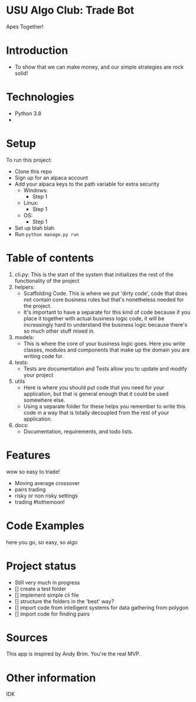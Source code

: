 # USU Algo Club: Trade Bot
Apes Together!

# Introduction
- To show that we can make money, and our simple strategies are rock solid!

# Technologies
- Python 3.8
- 

# Setup
To run this project:
- Clone this repo
- Sign up for an alpaca account
- Add your alpaca keys to the path variable for extra security
	- Windows:
		- Step 1
	- Linux:
		- Step 1
	- OS:
		- Step 1
- Set up blah blah
- Run ```python manage.py run```


# Table of contents
1. cli.py: This is the start of the system that initializes the rest of the functionality of the project
2. helpers:
   	- Scaffolding Code. This is where we put 'dirty code', code that does not contain core business rules but that's nonetheless needed for the project.
	- It's important to have a separate for this kind of code because if you place it together with actual business logic code, it will be increasingly hard to understand the business logic because there's so much other stuff mixed in.
3. models:
   	- This is where the core of your business logic goes. Here you write classes, modules and components that make up the domain you are writing code for.
4. tests:
   	- Tests are documentation and Tests allow you to update and modify your project
5. utils
   	- Here is where you should put code that you need for your application, but that is general enough that it could be used somewhere else.
	- Using a separate folder for these helps you remember to write this code in a way that is totally decoupled from the rest of your application.
6. docs: 
	- Documentation, requirements, and todo lists.



# Features
wow so easy to trade!
- Moving average crossover
- pairs trading
- risky or non risky settings
- trading #tothemoon!

# Code Examples
here you go, so easy, so algo

# Project status 
- Still very much in progress
- [] create a test folder
- [] implement simple cli file
- [] structure the folders in the 'best' way?  
- [] import code from intelligent systems for data gathering from polygon
- [] import code for finding pairs

# Sources
This app is inspired by Andy Brim. You're the real MVP. 

# Other information
IDK 	